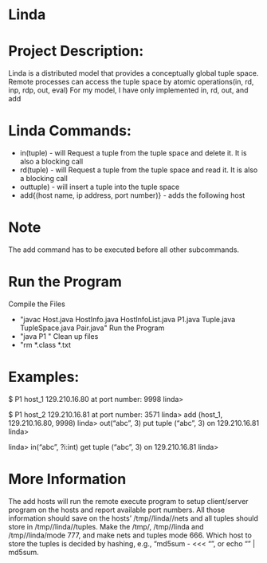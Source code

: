 # Linda

# Project Description:
Linda is a distributed model that provides a conceptually global tuple space. Remote processes can access the
tuple space by atomic operations(in, rd, inp, rdp, out, eval) For my model, I have only implemented in, rd, out, and add


# Linda Commands:
 - in(tuple) - will Request a tuple from the tuple space and delete it. It is also a blocking call
 - rd(tuple) - will Request a tuple from the tuple space and read it. It is also a blocking call
 - outtuple) - will insert a tuple into the tuple space
 - add{(host name, ip address, port number)}  - adds the following host

# Note
The add command has to be executed before all other subcommands.

# Run the Program
Compile the Files
 - "javac Host.java HostInfo.java HostInfoList.java P1.java Tuple.java TupleSpace.java Pair.java"
Run the Program
 - "java P1 <host name>"
 Clean up files
 - "rm *.class *.txt


# Examples:
$ P1 host_1
129.210.16.80 at port number: 9998
linda>

$ P1 host_2
129.210.16.81 at port number: 3571
linda> add (host_1, 129.210.16.80, 9998)
linda> out(“abc”, 3)
put tuple (“abc”, 3) on 129.210.16.81
linda>

linda> in(“abc”, ?i:int)
get tuple (“abc”, 3) on 129.210.16.81
linda>

# More Information
The add hosts will run the remote execute program to setup client/server program on the hosts and report available
port numbers. All those information should save on the hosts’ /tmp/<login>/linda/<name>/nets and all tuples should
store in /tmp/<login>/linda/<name>/tuples. Make the /tmp/<login>, /tmp/<login>/linda and
/tmp/<login>/linda/<name>mode 777, and make nets and tuples mode 666. Which host to store the tuples is decided by
hashing, e.g., “md5sum - <<< “<string>”, or echo “<string>” | md5sum.